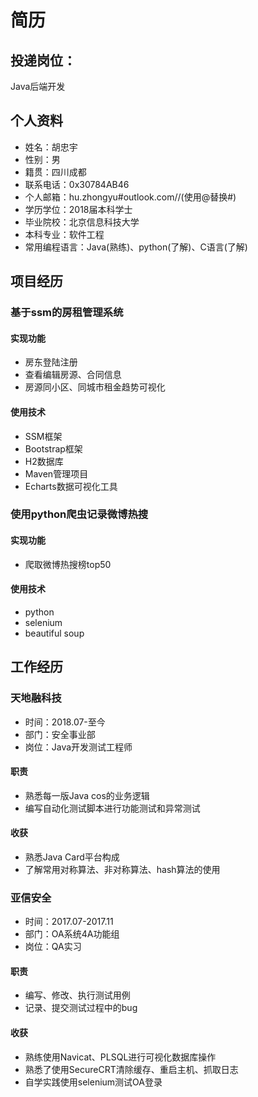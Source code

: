 # 简历
## 投递岗位：
Java后端开发
## 个人资料
- 姓名：胡忠宇
- 性别：男
- 籍贯：四川成都
- 联系电话：0x‭30784AB46‬
- 个人邮箱：hu.zhongyu#outlook.com//(使用@替换#)
- 学历学位：2018届本科学士
- 毕业院校：北京信息科技大学
- 本科专业：软件工程
- 常用编程语言：Java(熟练)、python(了解)、C语言(了解)
## 项目经历
### 基于ssm的房租管理系统
#### 实现功能
- 房东登陆注册
- 查看编辑房源、合同信息
- 房源同小区、同城市租金趋势可视化
#### 使用技术
- SSM框架
- Bootstrap框架
- H2数据库
- Maven管理项目
- Echarts数据可视化工具
### 使用python爬虫记录微博热搜
#### 实现功能
- 爬取微博热搜榜top50
#### 使用技术
- python
- selenium
- beautiful soup
## 工作经历
### 天地融科技
- 时间：2018.07-至今
- 部门：安全事业部
- 岗位：Java开发测试工程师
#### 职责
- 熟悉每一版Java cos的业务逻辑
- 编写自动化测试脚本进行功能测试和异常测试
#### 收获
- 熟悉Java Card平台构成
- 了解常用对称算法、非对称算法、hash算法的使用
### 亚信安全
- 时间：2017.07-2017.11
- 部门：OA系统4A功能组
- 岗位：QA实习
#### 职责
- 编写、修改、执行测试用例
- 记录、提交测试过程中的bug
#### 收获
- 熟练使用Navicat、PLSQL进行可视化数据库操作
- 熟悉了使用SecureCRT清除缓存、重启主机、抓取日志
- 自学实践使用selenium测试OA登录

